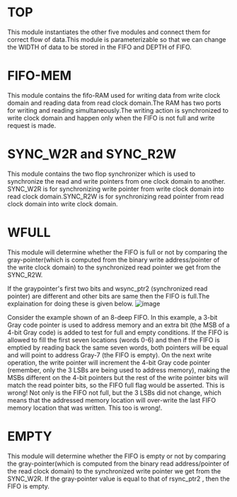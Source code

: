 # TOP

This module instantiates the other five modules and connect them for correct flow of data.This module is parameterizable so that we can change the WIDTH of data to be stored in the FIFO and DEPTH of FIFO.

# FIFO-MEM

This module contains the fifo-RAM used for writing data from write clock domain and reading data from read clock domain.The RAM has two ports for writing and reading simultaneously.The writing action is synchronized to write clock domain and happen only when the FIFO is not full and write request is made.

# SYNC_W2R and SYNC_R2W

This module contains the two flop synchronizer which is used to synchronize the read and write pointers from one clock domain to another.
SYNC_W2R is for synchronizing write pointer from write clock domain into read clock domain.SYNC_R2W is for synchronizing read pointer from read clock domain into write clock domain.

# WFULL

This module will determine whether the FIFO is full or not by comparing the gray-pointer(which is computed from the binary write address/pointer of the write clock domain) to the synchronized read pointer we get from the SYNC_R2W.

If the graypointer's first two bits and wsync_ptr2 (synchronized read pointer) are different and other bits are same then the FIFO is full.The explaination for doing these is given below.
![image](https://github.com/sivaram-07/Async-FIFO/assets/114935240/bed870ba-7ee9-4e3d-9d78-806936501d9f)

Consider the example shown of an 8-deep FIFO. In this example, a 3-bit Gray code pointer is used to
address memory and an extra bit (the MSB of a 4-bit Gray code) is added to test for full and empty conditions. If the
FIFO is allowed to fill the first seven locations (words 0-6) and then if the FIFO is emptied by reading back the
same seven words, both pointers will be equal and will point to address Gray-7 (the FIFO is empty). On the next
write operation, the write pointer will increment the 4-bit Gray code pointer (remember, only the 3 LSBs are being
used to address memory), making the MSBs different on the 4-bit pointers but the rest of the write pointer bits will
match the read pointer bits, so the FIFO full flag would be asserted. This is wrong! Not only is the FIFO not full,
but the 3 LSBs did not change, which means that the addressed memory location will over-write the last FIFO
memory location that was written. This too is wrong!.

# EMPTY

This module will determine whether the FIFO is empty or not by comparing the gray-pointer(which is computed from the binary read address/pointer of the read clock domain) to the synchronized write pointer we get from the SYNC_W2R.
If the gray-pointer value is equal to that of rsync_ptr2 , then the FIFO is empty.

